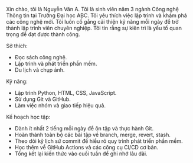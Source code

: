 Xin chào, tôi là Nguyễn Văn A.
Tôi là sinh viên năm 3 ngành Công nghệ Thông tin tại Trường Đại học ABC.
Tôi yêu thích việc lập trình và khám phá các công nghệ mới.
Tôi luôn cố gắng cải thiện kỹ năng mỗi ngày để trở thành lập trình viên chuyên nghiệp.
Tôi tin rằng sự kiên trì là yếu tố quan trọng để đạt được thành công.

Sở thích:
- Đọc sách công nghệ.
- Lập trình và phát triển phần mềm.
- Du lịch và chụp ảnh.

Kỹ năng:
- Lập trình Python, HTML, CSS, JavaScript.
- Sử dụng Git và GitHub.
- Làm việc nhóm và giao tiếp hiệu quả.

Kế hoạch học tập:
- Dành ít nhất 2 tiếng mỗi ngày để ôn tập và thực hành Git.
- Hoàn thành toàn bộ các bài tập về branch, merge, revert, stash.
- Theo dõi kỹ lịch sử commit để hiểu rõ quy trình phát triển phần mềm.
- Học thêm về GitHub Actions và các công cụ CI/CD cơ bản.
- Tổng kết lại kiến thức vào cuối tuần để ghi nhớ lâu dài.
